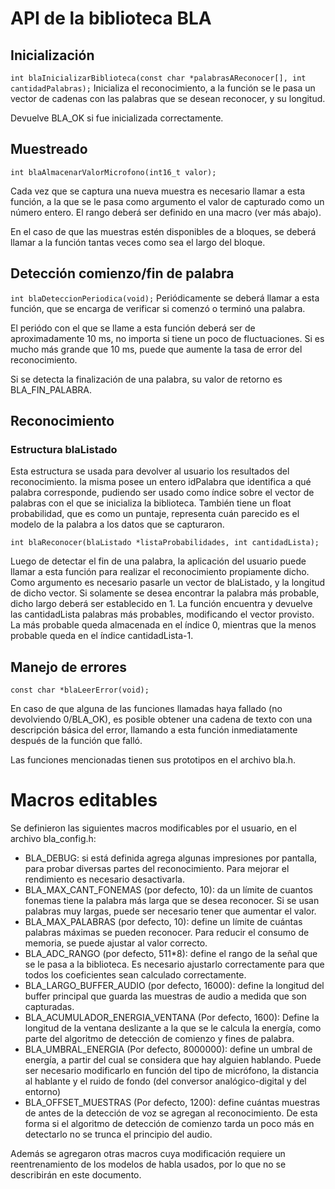 # API de la biblioteca BLA

## Inicialización

`int blaInicializarBiblioteca(const char *palabrasAReconocer[], int cantidadPalabras);`
Inicializa el reconocimiento, a la función se le pasa un vector de cadenas con las palabras que se desean reconocer, y su longitud. 

Devuelve BLA_OK si fue inicializada correctamente.

## Muestreado

`int blaAlmacenarValorMicrofono(int16_t valor);`

Cada vez que se captura una nueva muestra es necesario llamar a esta función, a la que se le pasa como argumento el valor de capturado como un número entero. El rango deberá ser definido en una macro (ver más abajo).

En el caso de que las muestras estén disponibles de a bloques, se deberá llamar a la función tantas veces como sea el largo del bloque.

## Detección comienzo/fin de palabra

`int blaDeteccionPeriodica(void);`
Periódicamente se deberá llamar a esta función, que se encarga de verificar si comenzó o terminó una palabra. 

El periódo con el que se llame a esta función deberá ser de aproximadamente 10 ms, no importa si tiene un poco de fluctuaciones. Si es mucho más grande que 10 ms, puede que aumente la tasa de error del reconocimiento.

Si se detecta la finalización de una palabra, su valor de retorno es BLA_FIN_PALABRA.

## Reconocimiento

### Estructura blaListado
Esta estructura se usada para devolver al usuario los resultados del reconocimiento. la misma posee un entero idPalabra que identifica a qué palabra corresponde, pudiendo ser usado como índice sobre el vector de palabras con el que se inicializa la biblioteca.
También tiene un float probabilidad, que es como un puntaje, representa cuán parecido es el modelo de la palabra a los datos que se capturaron.

`int blaReconocer(blaListado *listaProbabilidades, int cantidadLista);`

Luego de detectar el fin de una palabra, la aplicación del usuario puede llamar a esta función para realizar el reconocimiento propiamente dicho. 
Como argumento es necesario pasarle un vector de blaListado, y la longitud de dicho vector. Si solamente se desea encontrar la palabra más probable, dicho largo deberá ser establecido en 1.
La función encuentra y devuelve las cantidadLista palabras más probables, modificando el vector provisto. La más probable queda almacenada en el índice 0, mientras que la menos probable queda en el índice cantidadLista-1.

## Manejo de errores
`const char *blaLeerError(void);`

En caso de que alguna de las funciones llamadas haya fallado (no devolviendo 0/BLA_OK), es posible obtener una cadena de texto con una descripción básica del error, llamando a esta función inmediatamente después de la función que falló.

Las funciones mencionadas tienen sus prototipos en el archivo bla.h. 

# Macros editables

Se definieron las siguientes macros modificables por el usuario, en el archivo bla_config.h:

* BLA_DEBUG: si está definida agrega algunas impresiones por pantalla, para probar diversas partes del reconocimiento. Para mejorar el rendimiento es necesario desactivarla.
* BLA_MAX_CANT_FONEMAS (por defecto, 10): da un límite de cuantos fonemas tiene la palabra más larga que se desea reconocer. Si se usan palabras muy largas, puede ser necesario tener que aumentar el valor.
* BLA_MAX_PALABRAS (por defecto, 10): define un límite de cuántas palabras máximas se pueden reconocer. Para reducir el consumo de memoria, se puede ajustar al valor correcto.
* BLA_ADC_RANGO (por defecto, 511*8): define el rango de la señal que se le pasa a la biblioteca. Es necesario ajustarlo correctamente para que todos los coeficientes sean calculado correctamente.
* BLA_LARGO_BUFFER_AUDIO (por defecto, 16000): define la longitud del buffer principal que guarda las muestras de audio a medida que son capturadas. 
* BLA_ACUMULADOR_ENERGIA_VENTANA (Por defecto, 1600): Define la longitud de la ventana deslizante a la que se le calcula la energía, como parte del algoritmo de detección de comienzo y fines de palabra.
* BLA_UMBRAL_ENERGIA (Por defecto, 8000000): define un umbral de energía, a partir del cual se considera que hay alguien hablando. Puede ser necesario modificarlo en función del tipo de micrófono, la distancia al hablante y el ruido de fondo (del conversor analógico-digital y del entorno)
* BLA_OFFSET_MUESTRAS (Por defecto, 1200): define cuántas muestras de antes de la detección de voz se agregan al reconocimiento. De esta forma si el algoritmo de detección de comienzo tarda un poco más en detectarlo no se trunca el principio del audio.

Además se agregaron otras macros cuya modificación requiere un reentrenamiento de los modelos de habla usados, por lo que no se describirán en este documento. 
